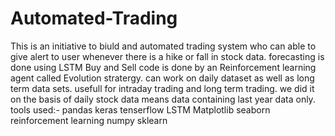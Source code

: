 # Automated-Trading
This is an initiative to biuld and automated trading system who can able to give alert to user whenever there is a hike or fall in stock data.
forecasting is done using LSTM
Buy and Sell code is done by an Reinforcement learning agent called Evolution stratergy.
can work on daily dataset as well as long term data sets.
usefull for intraday trading and long term trading.
we did it on the basis of daily stock data means data containing last year data only.
tools used:-
pandas
keras
tenserflow
LSTM
Matplotlib
seaborn
reinforcement learning
numpy
sklearn
